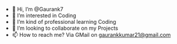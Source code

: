 - 👋 Hi, I’m @Gaurank7
- 👀 I’m interested in Coding
- 🌱 I’m kind of professional learning Coding
- 💞️ I’m looking to collaborate on my Projects
- 📫 How to reach me? Via GMail on gaurankkumar21@gmail.com

<!---
Gaurank7/Gaurank7 is a ✨ special ✨ repository because its `README.md` (this file) appears on your GitHub profile.
You can click the Preview link to take a look at your changes.
--->
